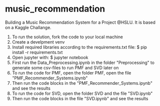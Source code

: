# music_recommendation
Building a Music Recommendation System for a Project @HSLU. It is based on a Kaggle Challange.

1. To run the solution, fork the code to your local machine
2. Create a develpment venv
3. Install required libraries according to the requirements.txt file: $ pip install -r requirements.txt
4. Open jupyter with: $ jupyter notebook
5. First run the Data_Preprocessing.ipynb in the folder "Preprocessing" to generate some csv-files to run PMF and SVD later on
6. To run the code for PMF, open the folder PMF, open the file "PMF_Recommender_Systems.ipynb"
7. Then run the code blocks in the "PMF_Recommender_Systems.ipynb" and see the results
8. To run the code for SVD, open the folder SVD and the file "SVD.ipynb"
9. Then run the code blocks in the file "SVD.ipynb" and see the results
